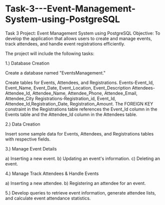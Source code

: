 # Task-3---Event-Management-System-using-PostgreSQL
Task 3 Project: Event Management System using PostgreSQL Objective: To develop the application that allows users to create and manage events, track attendees, and handle event registrations efficiently.

The project will include the following tasks:

1.) Database Creation

Create a database named "EventsManagement."

Create tables for Events, Attendees, and Registrations.
Events-Event_Id, Event_Name, Event_Date, Event_Location, Event_Description
Attendees-Attendee_Id, Attendee_Name, Attendee_Phone, Attendee_Email, Attendee_City
Registrations-Registration_id, Event_Id, Attendee_Id,Registration_Date, Registration_Amount.
The FOREIGN KEY constraint in the Registrations table references the Event_Id column in the Events table and the Attendee_Id column in the Attendees table.

2.) Data Creation

Insert some sample data for Events, Attendees, and Registrations tables with respective fields.

3.) Manage Event Details

a) Inserting a new event.
b) Updating an event's information.
c) Deleting an event.

4.) Manage Track Attendees & Handle Events

a) Inserting a new attendee.
b) Registering an attendee for an event.

5.) Develop queries to retrieve event information, generate attendee lists, and calculate event attendance statistics.
